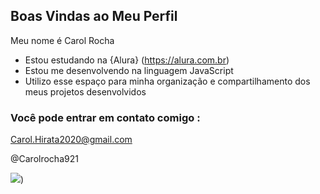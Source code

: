 ## Boas Vindas ao Meu Perfil

Meu nome é Carol Rocha

- Estou estudando na {Alura} (https://alura.com.br)
- Estou me desenvolvendo na linguagem JavaScript
- Utilizo esse espaço para minha organização e compartilhamento dos meus projetos desenvolvidos

### Você pode entrar em contato comigo :

Carol.Hirata2020@gmail.com

@Carolrocha921

![](https://media1.tenor.com/m/mcKvZl_bfVQAAAAC/comendo-mastigando.gif))

